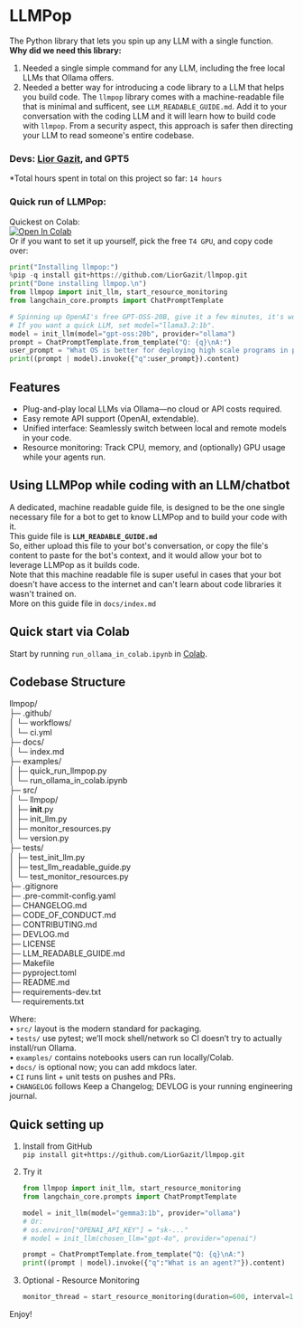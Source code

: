 # LLMPop
The Python library that lets you spin up any LLM with a single function.  
**Why did we need this library:**  
1. Needed a single simple command for any LLM, including the free local LLMs that Ollama offers.  
2. Needed a better way for introducing a code library to a LLM that helps you build code. The `llmpop` library comes with a machine-readable file that is minimal and sufficent, see `LLM_READABLE_GUIDE.md`. 
   Add it to your conversation with the coding LLM and it will learn how to build code with `llmpop`. From a security aspect, this approach is safer then directing your LLM to read someone's entire codebase.  

### Devs: [Lior Gazit](https://github.com/LiorGazit), and GPT5  
*Total hours spent in total on this project so far: `14 hours`   

### Quick run of LLMPop:  
Quickest on Colab:  
<a target="_blank" href="https://colab.research.google.com/github/LiorGazit/llmpop/blob/main/examples/quick_run_llmpop.ipynb">
  <img src="https://colab.research.google.com/assets/colab-badge.svg" alt="Open In Colab"/>
</a>  
Or if you want to set it up yourself, pick the free `T4 GPU`, and copy code over:    
```python
print("Installing llmpop:")
%pip -q install git+https://github.com/LiorGazit/llmpop.git 
print("Done installing llmpop.\n")
from llmpop import init_llm, start_resource_monitoring
from langchain_core.prompts import ChatPromptTemplate

# Spinning up OpenAI's free GPT-OSS-20B, give it a few minutes, it's worth it.
# If you want a quick LLM, set model="llama3.2:1b".
model = init_llm(model="gpt-oss:20b", provider="ollama")
prompt = ChatPromptTemplate.from_template("Q: {q}\nA:")
user_prompt = "What OS is better for deploying high scale programs in production? Linux, or Windows?"
print((prompt | model).invoke({"q":user_prompt}).content)
```

## Features
- Plug-and-play local LLMs via Ollama—no cloud or API costs required.  
- Easy remote API support (OpenAI, extendable).  
- Unified interface: Seamlessly switch between local and remote models in your code.  
- Resource monitoring: Track CPU, memory, and (optionally) GPU usage while your agents run.  

## Using LLMPop while coding with an LLM/chatbot  
A dedicated, machine readable guide file, is designed to be the one single necessary file for a bot to get to know LLMPop and to build your code with it.  
This guide file is **`LLM_READABLE_GUIDE.md`**   
So, either upload this file to your bot's conversation, or copy the file's content to paste for the bot's context, and it would allow your bot to leverage LLMPop as it builds code.  
Note that this machine readable file is super useful in cases that your bot doesn't have access to the internet and can't learn about code libraries it wasn't trained on.  
More on this guide file in `docs/index.md`  

## Quick start via Colab
Start by running `run_ollama_in_colab.ipynb` in [Colab](https://colab.research.google.com/github/LiorGazit/llmpop/blob/main/examples/run_ollama_in_colab.ipynb).  

## Codebase Structure  
llmpop/  
├─ .github/  
│  └─ workflows/  
│     └─ ci.yml  
├─ docs/  
│  └─ index.md  
├─ examples/  
│  ├─ quick_run_llmpop.py  
│  └─ run_ollama_in_colab.ipynb  
├─ src/  
│  └─ llmpop/  
│     ├─ __init__.py  
│     ├─ init_llm.py   
│     ├─ monitor_resources.py  
│     └─ version.py   
├─ tests/  
│  ├─ test_init_llm.py  
│  ├─ test_llm_readable_guide.py  
│  └─ test_monitor_resources.py  
├─ .gitignore  
├─ .pre-commit-config.yaml  
├─ CHANGELOG.md  
├─ CODE_OF_CONDUCT.md  
├─ CONTRIBUTING.md  
├─ DEVLOG.md  
├─ LICENSE  
├─ LLM_READABLE_GUIDE.md   
├─ Makefile            
├─ pyproject.toml  
├─ README.md  
├─ requirements-dev.txt      
└─ requirements.txt   

Where:  
• `src/` layout is the modern standard for packaging.  
• `tests/` use pytest; we’ll mock shell/network so CI doesn’t try to actually install/run Ollama.  
• `examples/` contains notebooks users can run locally/Colab.  
• `docs/` is optional now; you can add mkdocs later.  
• `CI` runs lint + unit tests on pushes and PRs.  
• `CHANGELOG` follows Keep a Changelog; DEVLOG is your running engineering journal.  

## Quick setting up  
1. Install from GitHub    
`pip install git+https://github.com/LiorGazit/llmpop.git`  

2. Try it  
    ```python
    from llmpop import init_llm, start_resource_monitoring
    from langchain_core.prompts import ChatPromptTemplate

    model = init_llm(model="gemma3:1b", provider="ollama")
    # Or:
    # os.environ["OPENAI_API_KEY"] = "sk-..."
    # model = init_llm(chosen_llm="gpt-4o", provider="openai")

    prompt = ChatPromptTemplate.from_template("Q: {q}\nA:")
    print((prompt | model).invoke({"q":"What is an agent?"}).content)
    ```

 3. Optional - Resource Monitoring
    ```python
    monitor_thread = start_resource_monitoring(duration=600, interval=10)
    ```

Enjoy!